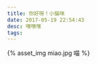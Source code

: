 ```yaml
---
title: 你好呀！小猫咪
date: 2017-05-19 22:54:43
desc: 嘿嘿嘿
tags:
---
```


{% asset_img miao.jpg 喵 %}

<!-- more -->
